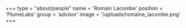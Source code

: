 +++
type = "about/people"
name = 'Romain Lacombe'
position = 'PlumeLabs'
group = 'advisor'
image = '/uploads/romaine_lacombe.png'
+++
